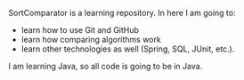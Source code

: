 SortComparator is a learning repository. In here I am going to:
- learn how to use Git and GitHub
- learn how comparing algorithms work
- learn other technologies as well (Spring, SQL, JUnit, etc.).

I am learning Java, so all code is going to be in Java.
